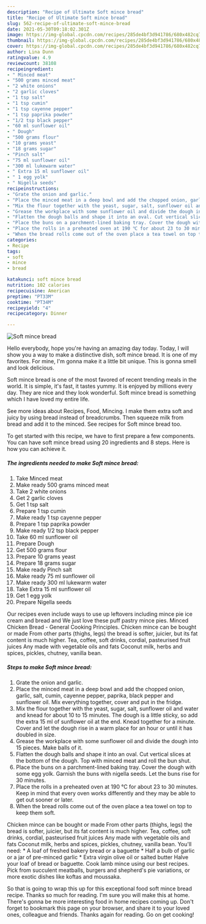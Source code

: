 ```yaml
---
description: "Recipe of Ultimate Soft mince bread"
title: "Recipe of Ultimate Soft mince bread"
slug: 562-recipe-of-ultimate-soft-mince-bread
date: 2021-05-30T09:18:02.301Z
image: https://img-global.cpcdn.com/recipes/285de4bf3d941786/680x482cq70/soft-mince-bread-recipe-main-photo.jpg
thumbnail: https://img-global.cpcdn.com/recipes/285de4bf3d941786/680x482cq70/soft-mince-bread-recipe-main-photo.jpg
cover: https://img-global.cpcdn.com/recipes/285de4bf3d941786/680x482cq70/soft-mince-bread-recipe-main-photo.jpg
author: Lina Dunn
ratingvalue: 4.9
reviewcount: 38108
recipeingredient:
- " Minced meat"
- "500 grams minced meat"
- "2 white onions"
- "2 garlic cloves"
- "1 tsp salt"
- "1 tsp cumin"
- "1 tsp cayenne pepper"
- "1 tsp paprika powder"
- "1/2 tsp black pepper"
- "60 ml sunflower oil"
- " Dough"
- "500 grams flour"
- "10 grams yeast"
- "18 grams sugar"
- "Pinch salt"
- "75 ml sunflower oil"
- "300 ml lukewarm water"
- " Extra 15 ml sunflower oil"
- " 1 egg yolk"
- " Nigella seeds"
recipeinstructions:
- "Grate the onion and garlic."
- "Place the minced meat in a deep bowl and add the chopped onion, garlic, salt, cumin, cayenne pepper, paprika, black pepper and sunflower oil. Mix everything together, cover and put in the fridge."
- "Mix the flour together with the yeast, sugar, salt, sunflower oil and water and knead for about 10 to 15 minutes. The dough is a little sticky, so add the extra 15 ml of sunflower oil at the end. Knead together for a minute. Cover and let the dough rise in a warm place for an hour or until it has doubled in size."
- "Grease the workplace with some sunflower oil and divide the dough into 15 pieces. Make balls of it."
- "Flatten the dough balls and shape it into an oval. Cut vertical slices at the bottom of the dough. Top with minced meat and roll the bun shut."
- "Place the buns on a parchment-lined baking tray. Cover the dough with some egg yolk. Garnish the buns with nigella seeds. Let the buns rise for 30 minutes."
- "Place the rolls in a preheated oven at 190 ℃ for about 23 to 30 minutes. Keep in mind that every oven works differently and they may be able to get out sooner or later."
- "When the bread rolls come out of the oven place a tea towel on top to keep them soft."
categories:
- Recipe
tags:
- soft
- mince
- bread

katakunci: soft mince bread 
nutrition: 102 calories
recipecuisine: American
preptime: "PT33M"
cooktime: "PT34M"
recipeyield: "4"
recipecategory: Dinner

---
```



![Soft mince bread](https://img-global.cpcdn.com/recipes/285de4bf3d941786/680x482cq70/soft-mince-bread-recipe-main-photo.jpg)

Hello everybody, hope you're having an amazing day today. Today, I will show you a way to make a distinctive dish, soft mince bread. It is one of my favorites. For mine, I'm gonna make it a little bit unique. This is gonna smell and look delicious.

Soft mince bread is one of the most favored of recent trending meals in the world. It is simple, it's fast, it tastes yummy. It is enjoyed by millions every day. They are nice and they look wonderful. Soft mince bread is something which I have loved my entire life.

See more ideas about Recipes, Food, Mincing. I make them extra soft and juicy by using bread instead of breadcrumbs. Then squeeze milk from bread and add it to the minced. See recipes for Soft mince bread too.


To get started with this recipe, we have to first prepare a few components. You can have soft mince bread using 20 ingredients and 8 steps. Here is how you can achieve it.

<!--inarticleads1-->

##### The ingredients needed to make Soft mince bread:

1. Take  Minced meat
1. Make ready 500 grams minced meat
1. Take 2 white onions
1. Get 2 garlic cloves
1. Get 1 tsp salt
1. Prepare 1 tsp cumin
1. Make ready 1 tsp cayenne pepper
1. Prepare 1 tsp paprika powder
1. Make ready 1/2 tsp black pepper
1. Take 60 ml sunflower oil
1. Prepare  Dough
1. Get 500 grams flour
1. Prepare 10 grams yeast
1. Prepare 18 grams sugar
1. Make ready Pinch salt
1. Make ready 75 ml sunflower oil
1. Make ready 300 ml lukewarm water
1. Take  Extra 15 ml sunflower oil
1. Get  1 egg yolk
1. Prepare  Nigella seeds


Our recipes even include ways to use up leftovers including mince pie ice cream and bread and We just love these puff pastry mince pies. Minced Chicken Bread - General Cooking Principles. Chicken mince can be bought or made From other parts (thighs, legs) the bread is softer, juicier, but its fat content is much higher. Tea, coffee, soft drinks, cordial, pasteurised fruit juices Any made with vegetable oils and fats Coconut milk, herbs and spices, pickles, chutney, vanilla bean. 

<!--inarticleads2-->

##### Steps to make Soft mince bread:

1. Grate the onion and garlic.
1. Place the minced meat in a deep bowl and add the chopped onion, garlic, salt, cumin, cayenne pepper, paprika, black pepper and sunflower oil. Mix everything together, cover and put in the fridge.
1. Mix the flour together with the yeast, sugar, salt, sunflower oil and water and knead for about 10 to 15 minutes. The dough is a little sticky, so add the extra 15 ml of sunflower oil at the end. Knead together for a minute. Cover and let the dough rise in a warm place for an hour or until it has doubled in size.
1. Grease the workplace with some sunflower oil and divide the dough into 15 pieces. Make balls of it.
1. Flatten the dough balls and shape it into an oval. Cut vertical slices at the bottom of the dough. Top with minced meat and roll the bun shut.
1. Place the buns on a parchment-lined baking tray. Cover the dough with some egg yolk. Garnish the buns with nigella seeds. Let the buns rise for 30 minutes.
1. Place the rolls in a preheated oven at 190 ℃ for about 23 to 30 minutes. Keep in mind that every oven works differently and they may be able to get out sooner or later.
1. When the bread rolls come out of the oven place a tea towel on top to keep them soft.


Chicken mince can be bought or made From other parts (thighs, legs) the bread is softer, juicier, but its fat content is much higher. Tea, coffee, soft drinks, cordial, pasteurised fruit juices Any made with vegetable oils and fats Coconut milk, herbs and spices, pickles, chutney, vanilla bean. You&#39;ll need: * A loaf of freshed bakery bread or a baguette * Half a bulb of garlic or a jar of pre-minced garlic * Extra virgin olive oil or salted butter Halve your loaf of bread or baguette. Cook lamb mince using our best recipes. Pick from succulent meatballs, burgers and shepherd&#39;s pie variations, or more exotic dishes like koftas and moussaka. 

So that is going to wrap this up for this exceptional food soft mince bread recipe. Thanks so much for reading. I'm sure you will make this at home. There's gonna be more interesting food in home recipes coming up. Don't forget to bookmark this page on your browser, and share it to your loved ones, colleague and friends. Thanks again for reading. Go on get cooking!
